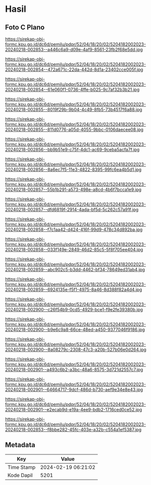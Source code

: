# Hasil

## Foto C Plano

https://sirekap-obj-formc.kpu.go.id/dc6d/pemilu/pdpr/52/04/18/20/02/5204182002023-20240218-002853--a446c6a9-d09e-4af9-8561-23fb2f68e5dd.jpg

https://sirekap-obj-formc.kpu.go.id/dc6d/pemilu/pdpr/52/04/18/20/02/5204182002023-20240218-002854--472a671c-22da-442d-8d1a-23402cce005f.jpg

https://sirekap-obj-formc.kpu.go.id/dc6d/pemilu/pdpr/52/04/18/20/02/5204182002023-20240218-002854--61e060f1-0736-4ffe-b025-9c7af32b3b21.jpg

https://sirekap-obj-formc.kpu.go.id/dc6d/pemilu/pdpr/52/04/18/20/02/5204182002023-20240218-002855--8019f29b-9b04-4c49-8fb5-73b4517f6a88.jpg

https://sirekap-obj-formc.kpu.go.id/dc6d/pemilu/pdpr/52/04/18/20/02/5204182002023-20240218-002855--811d0776-a05d-4055-9bbc-0106daecee08.jpg

https://sirekap-obj-formc.kpu.go.id/dc6d/pemilu/pdpr/52/04/18/20/02/5204182002023-20240218-002856--bb9b51e9-c75f-4dc1-ac69-9ceba5acfa7f.jpg

https://sirekap-obj-formc.kpu.go.id/dc6d/pemilu/pdpr/52/04/18/20/02/5204182002023-20240218-002856--8a6ec7f5-11e3-4822-8395-99fc6ea4b5d1.jpg

https://sirekap-obj-formc.kpu.go.id/dc6d/pemilu/pdpr/52/04/18/20/02/5204182002023-20240218-002857--55b1b291-a573-498e-a8cd-4b6f7bcca1e9.jpg

https://sirekap-obj-formc.kpu.go.id/dc6d/pemilu/pdpr/52/04/18/20/02/5204182002023-20240218-002857--dfd6819f-2914-4ada-bf5d-5c262c57a91f.jpg

https://sirekap-obj-formc.kpu.go.id/dc6d/pemilu/pdpr/52/04/18/20/02/5204182002023-20240218-002858--f7c1aa42-d424-416f-99d9-478c34d892ba.jpg

https://sirekap-obj-formc.kpu.go.id/dc6d/pemilu/pdpr/52/04/18/20/02/5204182002023-20240218-002858--033f149e-2849-46d2-85c5-5f8f705ee404.jpg

https://sirekap-obj-formc.kpu.go.id/dc6d/pemilu/pdpr/52/04/18/20/02/5204182002023-20240218-002859--abc902c5-b3dd-4462-bf34-78649ed31ab4.jpg

https://sirekap-obj-formc.kpu.go.id/dc6d/pemilu/pdpr/52/04/18/20/02/5204182002023-20240218-002859--6924135e-f5f1-4975-8a46-8d388f82a4d4.jpg

https://sirekap-obj-formc.kpu.go.id/dc6d/pemilu/pdpr/52/04/18/20/02/5204182002023-20240218-002900--c26f54b9-0cd5-4929-bce1-f9e2fe39380b.jpg

https://sirekap-obj-formc.kpu.go.id/dc6d/pemilu/pdpr/52/04/18/20/02/5204182002023-20240218-002900--b9e6c9a8-66ce-48ed-a450-9377046f9186.jpg

https://sirekap-obj-formc.kpu.go.id/dc6d/pemilu/pdpr/52/04/18/20/02/5204182002023-20240218-002900--8a08279c-2308-47c3-a20b-527b06e0d264.jpg

https://sirekap-obj-formc.kpu.go.id/dc6d/pemilu/pdpr/52/04/18/20/02/5204182002023-20240218-002901--a493c6b2-a3bc-48a6-8575-3d721d2557c7.jpg

https://sirekap-obj-formc.kpu.go.id/dc6d/pemilu/pdpr/52/04/18/20/02/5204182002023-20240218-002901--64664717-9dcf-486d-b730-aef9e34e8e43.jpg

https://sirekap-obj-formc.kpu.go.id/dc6d/pemilu/pdpr/52/04/18/20/02/5204182002023-20240218-002901--e2ecab9d-e19a-4ee9-bdb2-1716ced0ce52.jpg

https://sirekap-obj-formc.kpu.go.id/dc6d/pemilu/pdpr/52/04/18/20/02/5204182002023-20240218-002853--f8bbe282-45fc-403e-a32b-c554a1ef5387.jpg


## Metadata

| Key        | Value               |
| ---------- | ------------------- |
| Time Stamp | 2024-02-19 06:21:02 |
| Kode Dapil | 5201                |



